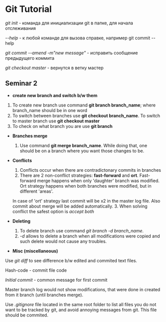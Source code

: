 # Git Tutorial

*git init* - команда для инициализации git в папке, для начала отслеживания

*--help* - к любой команде для вызова справке, например git commit --help

*git commit --amend -m"new message"* - исправить сообщение предыдущего коммита

*git checkout master* - вернутся в ветку мастер

## Seminar 2
* __create new branch and switch b/w them__
1. To create new branch use command **git branch branch_name**; where branch_name should be in one word
2. To switch between branches use **git checkout branch_name**. To switch to master branch use **git checkout master**
3. To check on what branch you are use **git branch**

* __Branches merge__ 
    1. Use command __git merge branch_name__. While doing that, one should be on a branch where you want those changes to be. 

* __Conflicts__
    1. Conflicts occur when there are contradictonary commits in branches
    2. There are 2 non-conflict strategies: __fast-forward__ and __ort__. Fast-forward merge happens when only 'daughter' branch was modified. Ort strategy happens when both branches were modified, but in different 'areas'. 

    In case of 'ort' strategy last commit will be x2 in the master log file. Also commit about merge will be added automatically. 
    3. When solving conflict the safest option is _accept both_

* __Deleting__

    1. To delete branch use command *git branch -d branch_name*. 
    2. *-d* allows to delete a branch when all modifications were copied and such delete would not cause any troubles. 

* __Misc (miscellaneous)__

Use *git diff* to see difference b/w edited and commited text files. 

Hash-code - commit file code

*Initial commit* - common message for first commit 

Master branch log would not show modifications, that were done in created from it branch (until branches merge). 

Use *.gitignore* file located in the same root folder to list all files you do not want to be tracked by git, and avoid annoying messages from git. This file should be commited. 

